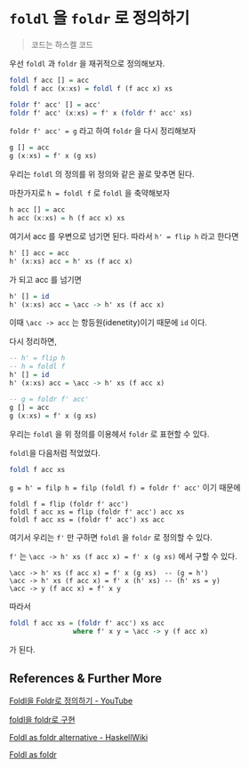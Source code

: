 # `foldl` 을 `foldr` 로 정의하기

> 코드는 하스켈 코드

우선 `foldl` 과 `foldr` 을 재귀적으로 정의해보자.

```haskell
foldl f acc [] = acc
foldl f acc (x:xs) = foldl f (f acc x) xs

foldr f' acc' [] = acc'
foldr f' acc' (x:xs) = f' x (foldr f' acc' xs)
```

`foldr f' acc' = g` 라고 하여 `foldr` 을 다시 정리해보자

```haskell
g [] = acc
g (x:xs) = f' x (g xs)
```

우리는 `foldl` 의 정의를 위 정의와 같은 꼴로 맞추면 된다.

마찬가지로 `h = foldl f` 로 `foldl` 을 축약해보자

```haskell
h acc [] = acc
h acc (x:xs) = h (f acc x) xs
```

여기서 acc 를 우변으로 넘기면 된다. 따라서 `h' = flip h` 라고 한다면

``` haskell
h' [] acc = acc
h' (x:xs) acc = h' xs (f acc x)
```

가 되고 acc 를 넘기면

``` haskell
h' [] = id
h' (x:xs) acc = \acc -> h' xs (f acc x)
```

이때 `\acc -> acc` 는 항등원(idenetity)이기 때문에 `id` 이다.

다시 정리하면,

```haskell
-- h' = flip h
-- h = foldl f
h' [] = id
h' (x:xs) acc = \acc -> h' xs (f acc x)

-- g = foldr f' acc'
g [] = acc
g (x:xs) = f' x (g xs)
```

우리는 `foldl` 을 위 정의를 이용헤서 `foldr` 로 표현할 수 있다.

`foldl`을 다음처럼 적었었다.

```haskell
foldl f acc xs
```

`g = h' = filp h = filp (foldl f) = foldr f' acc'` 이기 때문에

```
foldl f = flip (foldr f' acc')
foldl f acc xs = flip (foldr f' acc') acc xs
foldl f acc xs = (foldr f' acc') xs acc
```

여기서 우리는 `f'` 만 구하면 `foldl` 을 `foldr` 로 정의할 수 있다.

`f'` 는 `\acc -> h' xs (f acc x) = f' x (g xs)` 에서 구할 수 있다.

```
\acc -> h' xs (f acc x) = f' x (g xs)  -- (g = h')
\acc -> h' xs (f acc x) = f' x (h' xs) -- (h' xs = y)
\acc -> y (f acc x) = f' x y
```

따라서 

```haskell
foldl f acc xs = (foldr f' acc') xs acc
                where f' x y = \acc -> y (f acc x)
```

가 된다.

## References & Further More

[Foldl을 Foldr로 정의하기 - YouTube](https://www.youtube.com/watch?v=vYYTLcSJ8ns)

[foldl을 foldr로 구현](https://birmjin.tumblr.com/post/111213326517/foldl%EC%9D%84-foldr%EB%A1%9C-%EA%B5%AC%ED%98%84) 

[Foldl as foldr alternative - HaskellWiki](https://wiki.haskell.org/Foldl_as_foldr_alternative)

[Foldl as foldr](https://wiki.haskell.org/Foldl_as_foldr) 